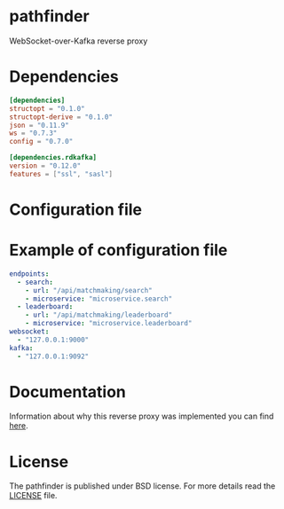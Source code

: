 # pathfinder
WebSocket-over-Kafka reverse proxy

# Dependencies
```toml
[dependencies]
structopt = "0.1.0"
structopt-derive = "0.1.0"
json = "0.11.9"
ws = "0.7.3"
config = "0.7.0"

[dependencies.rdkafka]
version = "0.12.0"
features = ["ssl", "sasl"]
```

# Configuration file

# Example of configuration file
```yaml
endpoints:
  - search:
    - url: "/api/matchmaking/search"
    - microservice: "microservice.search"
  - leaderboard:
    - url: "/api/matchmaking/leaderboard"
    - microservice: "microservice.leaderboard"
websocket:
  - "127.0.0.1:9000"
kafka:
  - "127.0.0.1:9092"
```

# Documentation
Information about why this reverse proxy was implemented you can find [here](https://github.com/OpenMatchmaking/documentation/blob/master/docs/components.md#reverse-proxy).

# License
The pathfinder is published under BSD license. For more details read the [LICENSE](https://github.com/OpenMatchmaking/pathfinder/blob/master/LICENSE) file.
